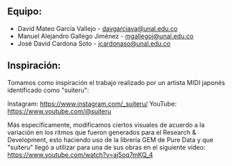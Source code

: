 ## Equipo:

- David Mateo García Vallejo - davgarciava@unal.edu.co
- Manuel Alejandro Gallego Jiménez - mgallegoj@unal.edu.co
- José David Cardona Soto - jcardonaso@unal.edu.co

## Inspiración:

Tomamos como inspiración el trabajo realizado por un artista MIDI japonés identificado como "suiteru":

Instagram: https://www.instagram.com/_suiteru/
YouTube: https://www.youtube.com/@suiteru

Más específicamente, modificamos ciertos visuales de acuerdo a la variación en los ritmos que fueron generados para el Research & Development, esto haciendo uso de la librería GEM de Pure Data y que "suiteru" llegó a utilizar para una de sus obras en el siguiente vídeo: https://www.youtube.com/watch?v=aj5oq7mKQ_4